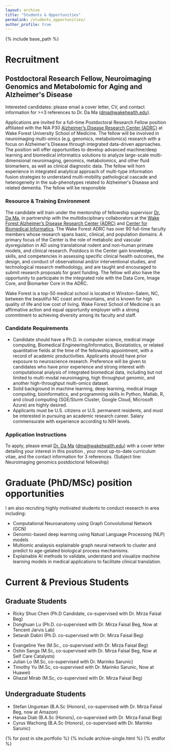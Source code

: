 ```yaml
---
layout: archive
title: "Students & Opportunities"
permalink: /students_opportunities/
author_profile: true
---
```


{% include base_path %}

# Recruitment

## Postdoctoral Research Fellow, Neuroimaging Genomics and Metabolomic for Aging and Alzheimer's Disease

Interested candidates: please email a cover letter, CV, and contact information for >=3 references to Dr. Da Ma (dma@wakehealth.edu). 

Applications are invited for a full-time Postdoctoral Research Fellow position affiliated with the NIA P30 [Alzheimer’s Disease Research Center (ADRC)](https://school.wakehealth.edu/research/institutes-and-centers/sticht-center/alzheimers-disease-research-center) at Wake Forest University School of Medicine. The fellow will be involved in neuroimaging multi-omics (e.g. genomics, metabolomics) research with a focus on Alzheimer's Disease through integrated data-driven approaches. The position will offer opportunities to develop advanced machine/deep learning and biomedical informatics solutions to analyze large-scale multi-dimensional neuroimaging, genomics, metabolomics, and other fluid biomarkers, as well as clinical diagnostic data. The fellow will horn experience in integrated analytical approach of multi-type information fusion strategies to understand multi-mobility pathological cascade and heterogeneity in the sub-phenotypes related to Alzheimer's Disease and related dementia. The fellow will be responsible 

### Resource & Training Environment

The candidate will train under the mentorship of fellowship supervisor [Dr. Da Ma](https://da-ma-dm.github.io/), in partnership with the multidisciplinary collaborators at the [Wake Forest Alzheimer’s Disease Research Center (ADRC)](https://school.wakehealth.edu/research/institutes-and-centers/sticht-center/alzheimers-disease-research-center) and [Center for Biomedical Informatics](https://school.wakehealth.edu/research/institutes-and-centers/center-for-biomedical-informatics). The Wake Forest ADRC has over 90 full-time faculty members whose research spans basic, clinical, and population domains. A primary focus of the Center is the role of metabolic and vascular dysregulation in AD using translational rodent and non-human primate models, and clinical research. Postdocs in the Center gain knowledge, skills, and competencies in assessing specific clinical health outcomes, the design, and conduct of observational and/or interventional studies, and technological research methodology, and are taught and encouraged to submit research proposals for grant funding. The fellow will also have the opportunity to participate in the integrated role with the Data Core, Image Core, and Biomarker Core in the ADRC.

Wake Forest is a top-50 medical school  is located in Winston-Salem, NC, between the beautiful NC coast and mountains, and is known for high quality of life and low cost of living. Wake Forest School of Medicine is an affirmative action and equal opportunity employer with a strong commitment to achieving diversity among its faculty and staff.

### Candidate Requirements

- Candidate should have a Ph.D. in computer science, medical image computing, Biomedical Engineering/Informatics, Biostatistics, or related quantitative fields at the time of the fellowship appointment, with a record of academic productivities. Applicants should have prior exposure to neuroscience research. Preference will be given to candidates who have prior experience and strong interest with computational analysis of integrated biomedical data, including but not limited to multi-modal neuroimaging, high throughput genomic, and another high-throughput multi-omics dataset. 
- Solid background in machine learning, deep learning, medical image computing, bioinformatics, and programming skills in Python, Matlab, R, and cloud computing (SGE/Slurm Cluster, Google Cloud, Microsoft Azure) are highly desired.
- Applicants must be U.S. citizens or U.S. permanent residents, and must be interested in pursuing an academic research career. Salary commensurate with experience according to NIH levels.  

### Application Instructions

To apply, please email [Dr. Da Ma](https://da-ma-dm.github.io/) (dma@wakehealth.edu) with a cover letter detailing your interest in this position , your most up-to-date curriculum vitae, and the contact information for 3 references. (Subject line: Neuroimaging genomics postdoctoral fellowship)

# Graduate (PhD/MSc) position opportunities
I am also recruting highly motivated students to conduct research in area including:
- Computational Neuroanatomy using Graph Convolutional Network (GCN)
- Genomic-based deep learning using Natual Language Processing (NLP) models
- Multiomic analaysis explainable graph neural network to cluster and predict to  age-gelated biological process mechanisms.
- Explainable AI methods to validate, understand and visualize machine learning models in 
medical applications to facilitate clinical translation. 

# Current & Previous Students

## Graduate Students
<!-- PhD Students -->
- Ricky Shuo Chen (Ph.D Candidate, co-supervised with Dr. Mirza Faisal Beg)
- Donghuan Lu (Ph.D. co-supervised with Dr. Mirza Faisal Beg, Now at Tencent Jarvis Lab)
- Setarah Dabiri (Ph.D. co-supervised with Dr. Mirza Faisal Beg)
<!-- Master Students -->
- Evangeline Yee (M.Sc., co-supervised with Dr. Mirza Faisal Beg)
- Oshin Sanga (M.Sc,  co-supervised with Dr. Mirza Faisal Beg, Now at Self Care Catalysts)
- Julian Lo (M.Sc, co-supervised with Dr. Marinko Sarunic)
- Timothy Yu (M.Sc, co-supervised with Dr. Marinko Sarunic, Now at Huawei)
- Ghazal Mirab (M.Sc, co-supervised with Dr. Mirza Faisal Beg)

## Undergraduate Students
- Stefan Ungurean (B.A.Sc  (Honors), co-supervised with Dr. Mirza Faisal Beg, now at Amazon)
- Hanaa Diab (B.A.Sc  (Honors), co-supervised with Dr. Mirza Faisal Beg)
- Cyrus Wachong (B.A.Sc (Honors), co-supervised with Dr. Marinko Sarunic)


{% for post in site.portfolio %}
  {% include archive-single.html %}
{% endfor %}


